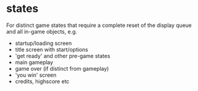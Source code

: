 # states

For distinct game states that require a complete reset of the display queue and all in-game objects, e.g.

 - startup/loading screen
 - title screen with start/options
 - 'get ready' and other pre-game states
 - main gameplay
 - game over (if distinct from gameplay)
 - 'you win' screen
 - credits, highscore etc

